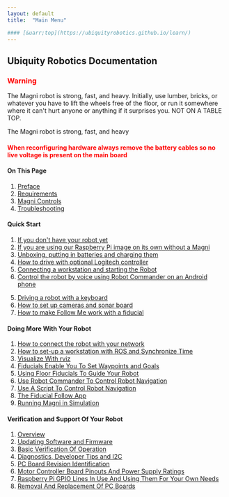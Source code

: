 ```yaml
---
layout: default
title:  "Main Menu"

#### [&uarr;top](https://ubiquityrobotics.github.io/learn/)
---
```

## Ubiquity Robotics Documentation

<H3 style="color:red">Warning</H3>

The Magni robot is strong, fast, and heavy. Initially, use lumber, bricks, or whatever you have to lift the wheels free of the floor, or run it somewhere where it can't hurt anyone or anything if it surprises you. NOT ON A TABLE TOP.

The Magni robot is strong, fast, and heavy
<H4 style="color:red">When reconfiguring hardware always remove the battery cables so no live voltage is present on the main board</H4>

#### On This Page
1. [Preface](introduction)  
2. [Requirements](need_to_know)  
3. [Magni Controls](magni_key)  
4. [Troubleshooting](misc/troubleshooting.md)

#### Quick Start

1.  [If you don't have your robot yet](quick_start/no_robot.md)
1.  [If you are using our Raspberry Pi image on its own without a Magni](quick_start/image_no_magni.md)
1.	[Unboxing, putting in batteries and charging them](quick_start/unboxing/unboxing.md)
2.	[How to drive with optional Logitech controller](quick_start/logitech.markdown)
3.  [Connecting a workstation and starting the Robot](quick_start/connecting.md)
4.	[Control the robot by voice using Robot Commander on an Android phone](quick_start/Robot_Commander_AP.markdown)
<!--- this also works
<a class="page-link" href="https://ubiquityrobotics.github.io/learn/robotcommander">How to control the robot using Robot Commander</a>-->
5.	[Driving a robot with a keyboard](quick_start/keyboard_teleop.md)
6.	[How to set up cameras and sonar board](quick_start/camera_sensor/installation.md)
7.	[How to make Follow Me work with a fiducial](quick_start/fiducial_follow.md)


####	Doing More With Your Robot

1.	[How to connect the robot with your network](doing_more/network_connect.md)
2.  [How to set-up a workstation with ROS and Synchronize Time](doing_more/workstation_setup.md)
3.	[Visualize With rviz](doing_more/rviz.md)
3.	[Fiducials Enable You To Set Waypoints and Goals](doing_more/fiducials.md)
3.  [Using Floor Fiducials To Guide Your Robot](floor_fiducial_follow)
5. [Use Robot Commander To Control Robot Navigation](doing_more/waypoints.md)
6. [Use A Script To Control Robot Navigation](python_script_1)
7. [The Fiducial Follow App](programming_your_robot/fiducial_follow_app.md)
8. [Running Magni in Simulation](simulation)  

####	Verification and Support Of Your Robot

1. [Overview](programming_your_robot/overview.md)
2. [Updating Software and Firmware](programming_your_robot/updating.md)
3. [Basic Verification Of Operation](verification)
4. [Diagnostics, Developer Tips and I2C](misc/diagnostics.md)
5. [PC Board Revision Identification](PC_Board_RevId)
6. [Motor Controller Board Pinouts And Power Supply Ratings](https://learn.ubiquityrobotics.com/Magni_MCB_pinout.pdf)
7. [Raspberry Pi GPIO Lines In Use And Using Them For Your Own Needs](doing_more/GPIO_lines.md)
8. [Removal And Replacement Of PC Boards](programming_your_robot/board_replacement.md)



<!--
12.	Writing Your First Script
13.	Creating a Map
14.	Autonomous Driving
15.	Going Forward and Avoiding Obstacles with Code
16.	Going to a Specific Location on Your Map Using Code
17.	Monitor Magni Battery Status
18.	Button Events
19.	What to Read Next

* [Software Reference](software_reference/software_reference.md)

<!--

* [Setup In Depth](setup/setup.md):

  Everything from ordering batteries and network cables to figuring out networking issues.

* [Miscellaneous](misc/misc.md)

* [CoffeeBot Challenge](ix_coffeebot)
* [Learning with Magni in Simulation](ix_simulation1)
* [Challenge in Simulation](ix_simulation2) -->
